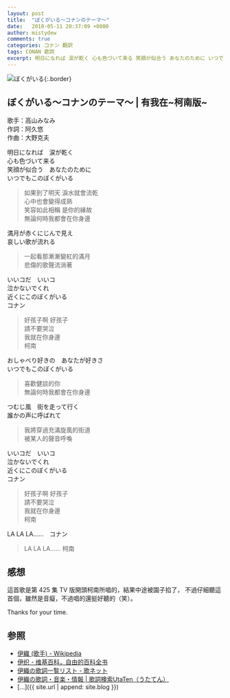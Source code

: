 ```yaml
---
layout: post
title:  "ぼくがいる～コナンのテーマ～"
date:   2018-05-11 20:37:09 +0800
author: mistydew
comments: true
categories: コナン 翻訳
tags: CONAN 歌詞
excerpt: 明日になれば 涙が乾く 心も色づいて来る 笑顔が似合う あなたのために いつでもこのぼくがいる
---
```

![ぼくがいる](https://raw.githubusercontent.com/mistydew/dc/master/cover/%E3%81%BC%E3%81%8F%E3%81%8C%E3%81%84%E3%82%8B.jpg){:.border}

## ぼくがいる～コナンのテーマ～ | 有我在~柯南版~

歌手：高山みなみ<br>
作詞：阿久悠<br>
作曲：大野克夫

明日になれば　涙が乾く<br>
心も色づいて来る<br>
笑顔が似合う　あなたのために<br>
いつでもこのぼくがいる

> 如果到了明天 淚水就會流乾<br>
> 心中也會變得成熟<br>
> 笑容如此相稱 是你的緣故<br>
> 無論何時我都會在你身邊

満月が赤くにじんで見え<br>
哀しい歌が流れる

> 一起看那漸漸變紅的滿月<br>
> 悲傷的歌聲流淌著

いいコだ　いいコ<br>
泣かないでくれ<br>
近くにこのぼくがいる<br>
コナン

> 好孩子啊 好孩子<br>
> 請不要哭泣<br>
> 我就在你身邊<br>
> 柯南

おしゃべり好きの　あなたが好きさ<br>
いつでもこのぼくがいる

> 喜歡健談的你<br>
> 無論何時我都會在你身邊

つむじ風　街を走って行く<br>
誰かの声に呼ばれて

> 我將穿過充滿旋風的街道<br>
> 被某人的聲音呼喚

いいコだ　いいコ<br>
泣かないでくれ<br>
近くにこのぼくがいる<br>
コナン

> 好孩子啊 好孩子<br>
> 請不要哭泣<br>
> 我就在你身邊<br>
> 柯南

LA LA LA……　コナン

> LA LA LA…… 柯南

## 感想
這首歌是第 425 集 TV 版開頭柯南所唱的，結果中途被園子掐了，
不過仔細聽這首個，雖然是音癡，不過唱的還挺好聽的（笑）。

Thanks for your time.

## 参照
* [伊織 (歌手) - Wikipedia](https://ja.wikipedia.org/wiki/%E4%BC%8A%E7%B9%94_(%E6%AD%8C%E6%89%8B))
* [伊织 - 维基百科，自由的百科全书](https://zh.wikipedia.org/wiki/%E4%BC%8A%E7%BB%87)
* [伊織の歌詞一覧リスト - 歌ネット](https://www.uta-net.com/artist/4677)
* [伊織の歌詞・音楽・情報 \| 歌詞検索UtaTen（うたてん）](https://utaten.com/artist/伊織)
* [...]({{ site.url | append: site.blog }})
